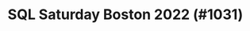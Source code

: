 ---
layout: event
title: "SQL Saturday Boston 2022 (#1031)"
subtitle: ""
tags: [Boston, Massachusetts, USA, physical, 2022]
thumb: /assets/img/logos/Just_icon_Color_small.png
comments: false
data: SQLSat1031
---